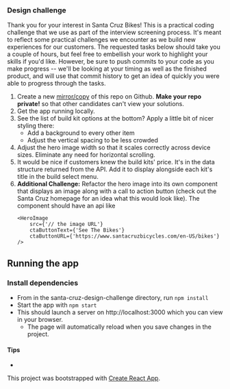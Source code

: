 
### Design challenge
Thank you for your interest in Santa Cruz Bikes! This is a practical coding challenge that we use as part of the interview screening process. It's meant to reflect some practical challenges we encounter as we build new experiences for our customers. The requested tasks below should take you a couple of hours, but feel free to embellish your work to highlight your skills if you'd like. However, be sure to push commits to your code as you make progress -- we'll be looking at your timing as well as the finished product, and will use that commit history to get an idea of quickly you were able to progress through the tasks.
1. Create a new [mirror/copy](https://help.github.com/en/articles/duplicating-a-repository#mirroring-a-repository) of this repo on Github. **Make your repo private!** so that other candidates can't view your solutions.
2. Get the app running locally.
3. See the list of build kit options at the bottom? Apply a little bit of nicer styling there:
    - Add a background to every other item
    - Adjust the vertical spacing to be less crowded
4. Adjust the hero image width so that it scales correctly across device sizes. Eliminate any need for horizontal scrolling.
5. It would be nice if customers knew the build kits' price. It's in the data structure returned from the API. Add it to display alongside each kit's title in the build select menu.
6. **Additional Challenge:** Refactor the hero image into its own component that displays an image along with a call to action button (check out the Santa Cruz homepage for an idea what this would look like). The component should have an api like 
    ```
    <HeroImage 
        src={'// the image URL'}
        ctaButtonText={'See The Bikes'}
        ctaButtonURL={'https://www.santacruzbicycles.com/en-US/bikes'}
    />
    ```

## Running the app
### Install dependencies
- From in the santa-cruz-design-challenge directory, run `npm install`
- Start the app with `npm start`
- This should launch a server on http://localhost:3000 which you can view in your browser.
    - The page will automatically reload when you save changes in the project.

#### Tips
- 


This project was bootstrapped with [Create React App](https://github.com/facebook/create-react-app).
